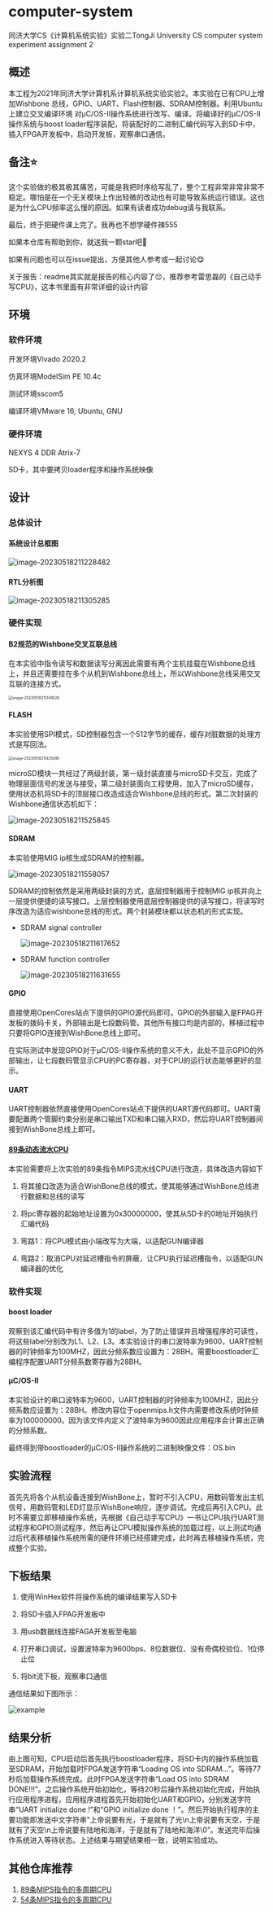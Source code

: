 # computer-system
同济大学CS《计算机系统实验》实验二TongJi University CS computer system experiment assignment 2
## 概述

本工程为2021年同济大学计算机系计算机系统实验实验2。本实验在已有CPU上增加Wishbone 总线，GPIO、UART、Flash控制器、SDRAM控制器。利用Ubuntu上建立交叉编译环境 对μC/OS-II操作系统进行改写、编译。将编译好的μC/OS-II操作系统与boost loader程序装配，将装配好的二进制汇编代码写入到SD卡中，插入FPGA开发板中，启动开发板，观察串口通信。

## 备注:star:

这个实验做的极其极其痛苦，可能是我把时序给写乱了，整个工程非常非常非常不稳定。哪怕是在一个无关模块上作出轻微的改动也有可能导致系统运行错误。这也是为什么CPU频率这么慢的原因。如果有读者成功debug请与我联系。

最后，终于把硬件课上完了。我再也不想学硬件辣555

如果本仓库有帮助到你，就送我一颗star吧🤗

如果有问题也可以在issue提出，方便其他人参考或一起讨论😋

关于报告：readme其实就是报告的核心内容了😔，推荐参考雷思磊的《自己动手写CPU》，这本书里面有非常详细的设计内容

## 环境

### 软件环境

开发环境Vivado 2020.2

仿真环境ModelSim PE 10.4c

测试环境sscom5

编译环境VMware 16, Ubuntu, GNU 

### 硬件环境

NEXYS 4 DDR Atrix-7

SD卡，其中要拷贝loader程序和操作系统映像

## 设计

### 总体设计

#### 系统设计总框图

![image-20230518211228482](README.assets/image-20230518211228482.png)

#### RTL分析图

![image-20230518211305285](README.assets/image-20230518211305285.png)

### 硬件实现

#### B2规范的Wishbone交叉互联总线

在本实验中指令读写和数据读写分离因此需要有两个主机挂载在Wishbone总线上，并且还需要挂在多个从机到Wishbone总线上，所以Wishbone总线采用交叉互联的连接方式。

<img src="README.assets/image-20230518211349526.png" alt="image-20230518211349526" style="zoom:50%;" />

#### FLASH

本实验使用SPI模式，SD控制器包含一个512字节的缓存，缓存对脏数据的处理方式是写回法。

<img src="README.assets/image-20230518211425095.png" alt="image-20230518211425095" style="zoom:50%;" />

microSD模块一共经过了两级封装，第一级封装直接与microSD卡交互，完成了物理层面信号的发送与接受，第二级封装面向工程使用，加入了microSD缓存，使用状态机将SD卡的顶层接口改造成适合Wishbone总线的形式。第二次封装的Wishbone通信状态机如下：

![image-20230518211525845](README.assets/image-20230518211525845.png)

#### SDRAM

本实验使用MIG ip核生成SDRAM的控制器。

![image-20230518211558057](README.assets/image-20230518211558057.png)

SDRAM的控制依然是采用两级封装的方式，底层控制器用于控制MIG ip核并向上一层提供便捷的读写接口。上层控制器使用底层控制器提供的读写接口，将读写时序改造为适应wishbone总线的形式。两个封装模块都以状态机的形式实现。

- SDRAM signal controller

  ![image-20230518211617652](README.assets/image-20230518211617652.png)

- SDRAM function controller

  ![image-20230518211631655](README.assets/image-20230518211631655.png)

#### GPIO

直接使用OpenCores站点下提供的GPIO源代码即可。GPIO的外部输入是FPAG开发板的拨码卡关，外部输出是七段数码管。其他所有接口均是内部的，移植过程中只要将GPIO连接到WishBone总线上即可。

在实际测试中发现GPIO对于μC/OS-II操作系统的意义不大，此处不显示GPIO的外部输出，让七段数码管显示CPU的PC寄存器，对于CPU的运行状态能够更好的显示。

#### UART

UART控制器依然直接使用OpenCores站点下提供的UART源代码即可。UART需要配置两个管脚约束分别是串口输出TXD和串口输入RXD，然后将UART控制器间接到WishBone总线上即可。

#### [89条动态流水CPU](https://github.com/lingbai-kong/MIPS89-pipeline-CPU)

本实验需要将上次实验的89条指令MIPS流水线CPU进行改造，具体改造内容如下

1. 将其接口改造为适合WishBone总线的模式，使其能够通过WishBone总线进行数据和总线的读写

2. 将pc寄存器的起始地址设置为0x30000000，使其从SD卡的0地址开始执行汇编代码

3. 弯路1：将CPU模式由小端改写为大端，以适配GUN编译器

4. 弯路2：取消CPU对延迟槽指令的屏蔽，让CPU执行延迟槽指令，以适配GUN编译器的优化

### 软件实现

#### boost loader

观察到该汇编代码中有许多值为1的label，为了防止错误并且增强程序的可读性，将这些label分别改为L1、L2、L3。本实验设计的串口波特率为9600，UART控制器的时钟频率为100MHZ，因此分频系数应设置为：28BH。需要boostloader汇编程序配置UART分频系数寄存器为28BH。

#### μC/OS-II

本实验设计的串口波特率为9600，UART控制器的时钟频率为100MHZ，因此分频系数应设置为：28BH。修改内容位于openmips.h文件内需要修改系统时钟频率为100000000。因为该文件内定义了波特率为9600因此应用程序会计算出正确的分频系数。

最终得到带boostloader的μC/OS-II操作系统的二进制映像文件：OS.bin

## 实验流程

首先先将各个从机设备连接到WishBone上，暂时不引入CPU，用数码管发出主机信号，用数码管和LED灯显示WishBone响应，逐步调试。完成后再引入CPU。此时不需要立即移植操作系统，先根据《自己动手写CPU》一书让CPU执行UART测试程序和GPIO测试程序，然后再让CPU模拟操作系统的加载过程，以上测试均通过后代表移植操作系统所需的硬件环境已经搭建完成，此时再去移植操作系统，完成整个实验。

## 下板结果

1. 使用WinHex软件将操作系统的编译结果写入SD卡

2. 将SD卡插入FPAG开发板中

3. 用usb数据线连接FAGA开发板至电脑

4. 打开串口调试，设置波特率为9600bps、8位数据位、没有奇偶校验位、1位停止位

5. 将bit流下板，观察串口通信

通信结果如下图所示：

![example](README.assets/example.png)

## 结果分析

由上图可知，CPU启动后首先执行boostloader程序，将SD卡内的操作系统加载至SDRAM，开始加载时FPGA发送字符串“Loading OS into SDRAM…”。等待77秒后加载操作系统完成。此时FPGA发送字符串“Load OS into SDRAM DONE!!!”。之后操作系统开始初始化，等待20秒后操作系统初始化完成，开始执行应用程序进程，应用程序进程首先开始初始化UART和GPIO，分别发送字符串“UART initialize done !”和“GPIO initialize done ！”。然后开始执行程序的主要功能即发送中文字符串“上帝说要有光，于是就有了光\n上帝说要有天空，于是就有了天空\n上帝说要有陆地和海洋，于是就有了陆地和海洋\0”。发送完毕后操作系统进入等待状态。上述结果与期望结果相一致，说明实验成功。

## 其他仓库推荐

1. [89条MIPS指令的多周期CPU](https://github.com/lingbai-kong/MIPS89-pipeline-CPU)
2. [54条MIPS指令的多周期CPU](https://github.com/lingbai-kong/MIPS54-multicycle-CPU)

